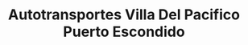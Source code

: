 ---
title: "Autotransportes Villa Del Pacifico Puerto Escondido"
url: /puerto-escondido/autotransportes-villa-del-pacifico-puerto-escondido/
shop: agencia de viajes
---